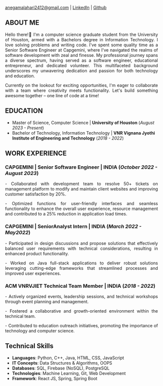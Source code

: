 anegamalahari2412@gmail.com | [LinkedIn](https://www.linkedin.com/in/lahari-anegama-a9a583192/) | [Github](https://github.com/laharianegama)

## ABOUT ME
<p style='text-align: justify;'> Hello there!👋 I'm a computer science graduate student from the University of Houston, armed with a Bachelors degree in Information Technology. I love solving problems and writing code. I've spent some quality time as a Senior Software Engineer at Capgemini, where I've navigated the realms of software development with zeal and finesse.  My professional journey spans a diverse spectrum, having served as a software engineer, educational entrepreneur, and dedicated volunteer. This multifaceted background underscores my unwavering dedication and passion for both technology and education.</p>

<p style='text-align: justify;'> Currently on the lookout for exciting opportunities, I'm eager to collaborate with a team where creativity meets functionality. Let's build something awesome together – one line of code at a time! </p>


## EDUCATION
 - Master of Science, Computer Science  | **University of Houston** (_August 2023 - Present_)			       		
 - Bachelor of Technology, Information Technology	| **VNR Vignana Jyothi Institute of Engineering and Technology** (_2018 - 2022_)

## WORK EXPERIENCE
### CAPGEMINI | Senior Software Engineer | INDIA (_October 2022 - August 2023_)
<p style='text-align: justify;'> - Collaborated with development team to resolve 50+ tickets on management platform to modify and 
  maintain client websites and improving customer satisfaction by 20%.</p>
<p style='text-align: justify;'> - Optimized functions for user-friendly interfaces and seamless functionality to enhance the overall user 
  experience, resource management and contributed to a 25% reduction in application load times.</p>

### CAPGEMINI | SeniorAnalyst Intern | INDIA (_March 2022 - May2022_)
<p style='text-align: justify;'> - Participated in design discussions and propose solutions that effectively balanced user requirements with 
technical considerations, resulting in enhanced product functionality.</p>
<p style='text-align: justify;'> - Worked on Java full-stack applications to deliver robust solutions leveraging cutting-edge frameworks that 
streamlined processes and improved user experiences.</p>

### ACM VNRVJIET Technical Team Member | INDIA (_2018 - 2022_)
<p style='text-align: justify;'> - Actively organized events, leadership sessions, and technical workshops through event planning and management.</p>
<p style='text-align: justify;'> - Fostered a collaborative and growth-oriented environment within the technical team.</p>
<p style='text-align: justify;'> - Contributed to education outreach initiatives, promoting the importance of technology and computer science.</p>

## Technical Skills
 - **Languages**: Python, C++, Java, HTML, CSS, JavaScript  
 - **IT Concepts**: Data Structures & Algorithms, OOPS 
 - **Databases**: SQL, Firebase (NoSQL), PostgreSQL 
 - **Technologies**: Machine Learning, Git, Web Development 
 - **Framework**: React JS, Spring, Spring Boot 





